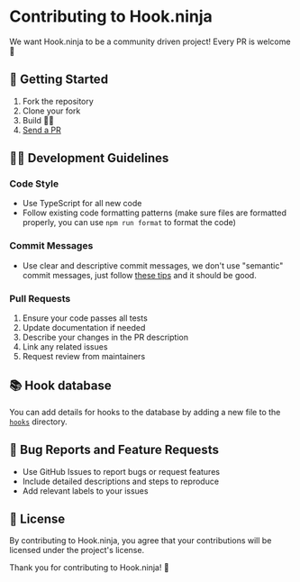 # Contributing to Hook.ninja

We want Hook.ninja to be a community driven project! Every PR is welcome 🤗

## 🚀 Getting Started

1. Fork the repository
2. Clone your fork
3. Build 🧙✨
4. [Send a PR](https://github.com/0x1337-Partners-GmbH/hook-ninja/compare)

## 🧑‍💻 Development Guidelines

### Code Style

- Use TypeScript for all new code
- Follow existing code formatting patterns (make sure files are formatted properly, you can use `npm run format` to format the code)

### Commit Messages

- Use clear and descriptive commit messages, we don't use "semantic" commit messages, just follow [these tips](https://cbea.ms/git-commit/) and it should be good.

### Pull Requests

1. Ensure your code passes all tests
2. Update documentation if needed
3. Describe your changes in the PR description
4. Link any related issues
5. Request review from maintainers

## 📚 Hook database

You can add details for hooks to the database by adding a new file to the [`hooks`](./public/data/hooks) directory.

## 🐛 Bug Reports and Feature Requests

- Use GitHub Issues to report bugs or request features
- Include detailed descriptions and steps to reproduce
- Add relevant labels to your issues

## 📝 License

By contributing to Hook.ninja, you agree that your contributions will be licensed under the project's license.

Thank you for contributing to Hook.ninja! 🎉
